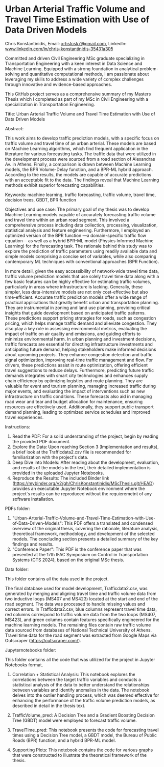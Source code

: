 # Urban Arterial Traffic Volume and Travel Time Estimation with Use of Data Driven Models

Chris Konstantinidis, Email: xrhstosk7@gmail.com, LinkedIn: www.linkedin.com/in/chris-konstantinidis-35431a305 

Committed and driven Civil Engineering MSc graduate specializing in Transportation Engineering with a keen interest in Data Science and Machine Learning. Equipped with a strong foundation in analytical problem-solving and quantitative computational methods, I am passionate about leveraging my skills to address a wide variety of complex challenges through innovative and evidence-based approaches.

This GitHub project serves as a comprehensive summary of my Masters Thesis which I completed as part of my MSc in Civil Engineering with a specialization in Transportation Engineering.  

Title: Urban Arterial Traffic Volume and Travel Time Estimation with Use of Data Driven Models

Abstract:

This work aims to develop traffic prediction models, with a specific focus on traffic volume and travel time 
of an urban arterial. These models are based on Machine Learning algorithms, which find frequent 
application in the literature for various forecasting tasks. The traffic data that were utilized in the 
development process were sourced from a road section of Alexandras Av. in Athens. Finally, a comparison 
is drawn between Machine Learning models, the BPR Volume-Delay function, and a BPR-ML hybrid 
approach. According to the results, the models are capable of accurate predictions with an acceptable fit 
to the data. The findings reveal that Machine Learning methods exhibit superior forecasting capabilities. 

Keywords: machine learning, traffic forecasting, traffic volume, travel time, decision trees, GBDT, BPR 
function

Objectives and use case:
The primary goal of my thesis was to develop Machine Learning models capable of 
accurately forecasting traffic volume and travel time within an urban road segment. This 
involved a comprehensive process including data collection, processing, visualization, statistical 
analysis and feature engineering. Furthermore, I employed an optimized version of the BPR 
function —a domain-specific traffic flow equation— as well as a hybrid BPR-ML model (Physics 
Informed Machine Learning) for the forecasting task. The rationale behind this study was to 
explore the prediction of traffic parameters using readily available data and simple models 
comprising a concise set of variables, while also comparing contemporary ML techniques with 
conventional approaches (BPR Function). 

In more detail, given the easy accessibility of network-wide travel time data, traffic volume prediction models that use solely travel time data along with a few basic features can be highly effective for estimating traffic volumes, particularly in areas where infrastructure is lacking. Generally, these simpler, less data-intensive models are not only cost-effective but also time-efficient. Accurate traffic prediction models offer a wide range of practical applications that greatly benefit urban and transportation planning. They are instrumental in zoning and land use planning, providing critical insights that guide development based on anticipated traffic patterns. These predictions support pricing strategies for roads, such as congestion pricing, which helps manage traffic demand and alleviate congestion. They also play a key role in assessing environmental metrics, evaluating the impact of traffic on air quality and emissions, and guiding efforts to minimize environmental harm. In urban planning and investment decisions, traffic forecasts are essential for directing infrastructure investments and anticipating future demand, helping stakeholders make informed decisions about upcoming projects. They enhance congestion detection and traffic signal optimization, improving real-time traffic management and flow. For drivers, these predictions assist in route optimization, offering efficient travel suggestions to reduce delays. Furthermore, predicting future traffic demands integrates with smart city technologies and enhances supply chain efficiency by optimizing logistics and route planning. They are valuable for event and tourism planning, managing increased traffic during major events, and evaluating the impact of interventions such as new infrastructure on traffic conditions. These forecasts also aid in managing road wear and tear and budget allocation for maintenance, ensuring resources are effectively used. Additionally, they support public transport demand planning, leading to optimized service schedules and improved travel experiences.

Instructions:

1) Read the PDF: For a solid understanding of the project, begin by reading the provided PDF document.
2) Explore the Data: Upon reaching Section 3 (Implementation and results), a brief look at the Trafficdata2.csv file is recommended for familiarization with the project's data.
3) Deep Dive into Models: After reading about the development, evaluation, and results of the models in the text, their detailed implementation is provided in the uploaded Jupyter Notebooks.
4) Reproduce the Results: The included Binder link (https://mybinder.org/v2/gh/ChrisKonstantinidis/MScThesis.git/HEAD) provides an executable Jupyter Notebook environment where the project's results can be reproduced without the requieremetnt of any software installation.

PDFs folder:

1. "Urban-Arterial-Traffic-Volume-and-Travel-Time-Estimation-with-Use-of-Data-Driven-Models": This PDF offers a translated and condensed overview of the original thesis, covering the rationale, literature analysis, theoretical framework, methodology, and development of the selected models. The concluding section presents a detailed summary of the key findings and results.
2. "Conference Paper": This PDF is the conference paper that was presented at the 17th IFAC Symposium on Control in Transportation Systems (CTS 2024), based on the original MSc thesis.

Data folder:

This folder contains all the data used in the project. 

The final database used for model development, Trafficdata2.csv, was generated by merging and aligning travel time and traffic volume data from two inductive loops (MS407 and MS423) located at the start and end of the road segment. The data was processed to handle missing values and correct errors. In Trafficdata2.csv, blue columns represent travel time data, red columns correspond to traffic volume data from the two loops (MS407, MS423), and green columns contain features specifically engineered for the machine learning models. The remaining files contain raw traffic volume data sourced from databases of National Technical University of Athens. Travel time data for the road segment was extracted from Google Maps via Outscraper (https://outscraper.com/).

Jupyternotebooks folder:

This folder contains all the code that was utilized for the project in Jupyter Notebooks format. 
 
1. Correlation + Statistical Analysis: This notebook explores the correlations between the target traffic variables and conducts a statistical analysis of the data to better understand the relationships between variables and identify anomalies in the data. The notebook delves into the outlier handling process, which was deemed effective for enhancing the performance of the traffic volume prediction models, as described in detail in the thesis text.

2. TrafficVolume_pred: A Decision Tree and a Gradient Boosting Decision Tree (GBDT) model were employed to forecast traffic volume.

3. TravelTime_pred: This notebook presents the code for forecasting travel times using a Decision Tree model, a GBDT model, the Bureau of Public Roads (BPR) function, and a hybrid BPR-ML model.
  
4. Supporting Plots: This notebook contains the code for various graphs that were constructed to illustrate the theoretical framework of the thesis.
